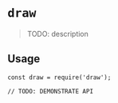 # `draw`

> TODO: description

## Usage

```
const draw = require('draw');

// TODO: DEMONSTRATE API
```
